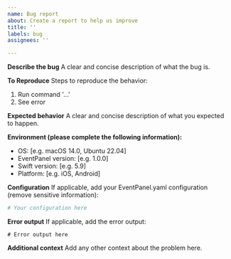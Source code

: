 ```yaml
---
name: Bug report
about: Create a report to help us improve
title: ''
labels: bug
assignees: ''

---
```


**Describe the bug**
A clear and concise description of what the bug is.

**To Reproduce**
Steps to reproduce the behavior:
1. Run command '...'
2. See error

**Expected behavior**
A clear and concise description of what you expected to happen.

**Environment (please complete the following information):**
- OS: [e.g. macOS 14.0, Ubuntu 22.04]
- EventPanel version: [e.g. 1.0.0]
- Swift version: [e.g. 5.9]
- Platform: [e.g. iOS, Android]

**Configuration**
If applicable, add your EventPanel.yaml configuration (remove sensitive information):

```yaml
# Your configuration here
```

**Error output**
If applicable, add the error output:

```
# Error output here
```

**Additional context**
Add any other context about the problem here.
